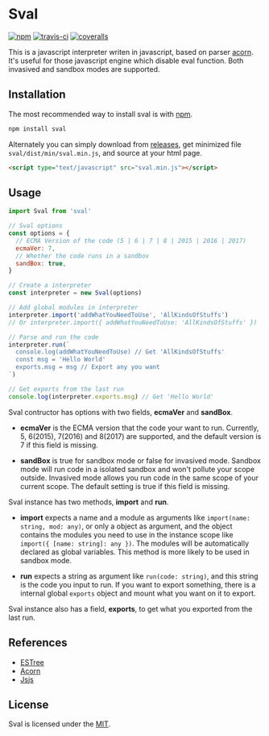 # Sval

[![npm](https://img.shields.io/npm/v/sval.svg?style=flat-square)](https://www.npmjs.com/package/sval)
[![travis-ci](https://img.shields.io/travis/Siubaak/sval.svg?style=flat-square)](https://travis-ci.org/Siubaak/sval)
[![coveralls](https://img.shields.io/coveralls/github/Siubaak/sval.svg?style=flat-square)](https://coveralls.io/github/Siubaak/sval)

This is a javascript interpreter writen in javascript, based on parser [acorn](https://github.com/acornjs/acorn). It's useful for those javascript engine which disable eval function. Both invasived and sandbox modes are supported.

## Installation

The most recommended way to install sval is with [npm](https://www.npmjs.com/package/sval).

```bash
npm install sval
```

Alternately you can simply download from [releases](https://github.com/Siubaak/sval/releases), get minimized file `sval/dist/min/sval.min.js`, and source at your html page.

```html
<script type="text/javascript" src="sval.min.js"></script>
```

## Usage

```js
import Sval from 'sval'

// Sval options
const options = {
  // ECMA Version of the code (5 | 6 | 7 | 8 | 2015 | 2016 | 2017)
  ecmaVer: 7,
  // Whether the code runs in a sandbox
  sandBox: true,
}

// Create a interpreter
const interpreter = new Sval(options)

// Add global modules in interpreter
interpreter.import('addWhatYouNeedToUse', 'AllKindsOfStuffs')
// Or interpreter.import({ addWhatYouNeedToUse: 'AllKindsOfStuffs' })

// Parse and run the code
interpreter.run(`
  console.log(addWhatYouNeedToUse) // Get 'AllKindsOfStuffs'
  const msg = 'Hello World'
  exports.msg = msg // Export any you want
`)

// Get exports from the last run
console.log(interpreter.exports.msg) // Get 'Hello World'
```

Sval contructor has options with two fields, **ecmaVer** and **sandBox**.

- **ecmaVer** is the ECMA version that the code your want to run. Currently, 5, 6(2015), 7(2016) and 8(2017) are supported, and the default version is 7 if this field is missing.

- **sandBox** is true for sandbox mode or false for invasived mode. Sandbox mode will run code in a isolated sandbox and won't pollute your scope outside. Invasived mode allows you run code in the same scope of your current scope. The default setting is true if this field is missing.

Sval instance has two methods, **import** and **run**.

- **import** expects a name and a module as arguments like `import(name: string, mod: any)`, or only a object as argument, and the object contains the modules you need to use in the instance scope like `import({ [name: string]: any })`. The modules will be automatically declared as global variables. This method is more likely to be used in sandbox mode.

- **run** expects a string as argument like `run(code: string)`, and this string is the code you input to run. If you want to export something, there is a internal global `exports` object and mount what you want on it to export.

Sval instance also has a field, **exports**, to get what you exported from the last run.

## References

- [ESTree](https://github.com/estree/estree)
- [Acorn](https://github.com/acornjs/acorn)
- [Jsjs](https://github.com/bramblex/jsjs)

## License

Sval is licensed under the [MIT](https://github.com/Siubaak/sval/blob/master/LICENSE).